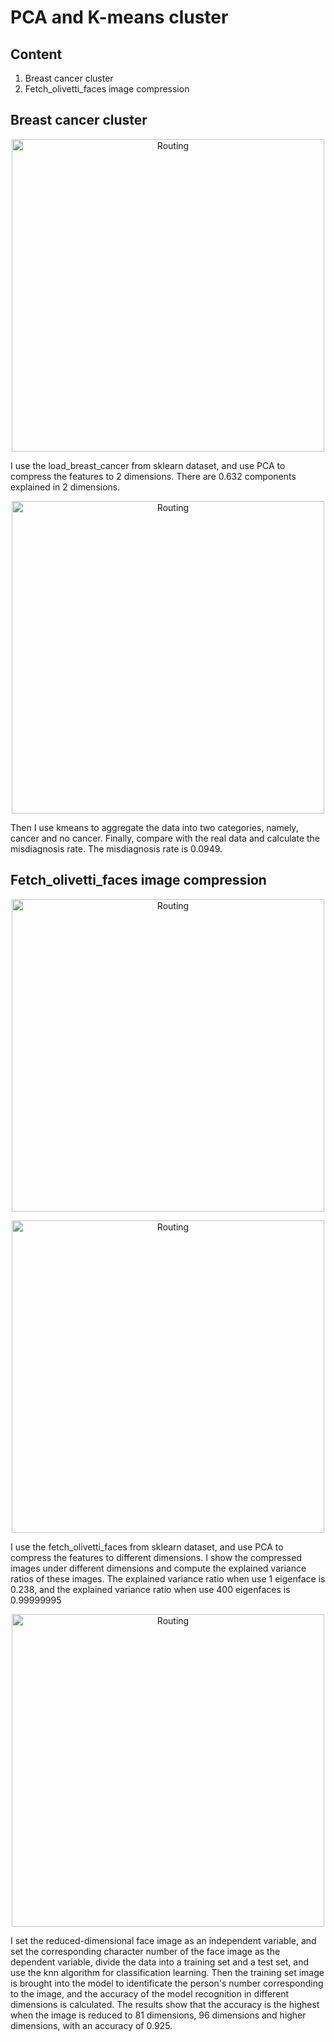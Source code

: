 # PCA and K-means cluster

## Content

1.  Breast cancer cluster
2.  Fetch_olivetti_faces image compression

## Breast cancer cluster

<p align="center"><img src="pic/pca_cancer.jpg" alt="Routing" width="500"/></p>
I use the load_breast_cancer from sklearn dataset, and use PCA to compress the features to 2 dimensions. There are 0.632 components explained in 2 dimensions. 

<p align="center"><img src="pic/kmeans.jpg" alt="Routing" width="500"/></p>

Then I use kmeans to aggregate the data into two categories, namely, cancer and no cancer. Finally, compare with the real data and calculate the misdiagnosis rate. The misdiagnosis rate is 0.0949.

## Fetch_olivetti_faces image compression

<p align="center"><img src="pic/rebuild_1.jpg" alt="Routing" width="500"/></p>
<p align="center"><img src="pic/rebuild_400.jpg" alt="Routing" width="500"/></p>

I use the fetch_olivetti_faces from sklearn dataset, and use PCA to compress the features to different dimensions. I show the compressed images under different dimensions and compute the explained variance ratios of these images. The explained variance ratio when use 1 eigenface is  0.238, and the explained variance ratio when use 400 eigenfaces is  0.99999995

<p align="center"><img src="pic/knn.jpg" alt="Routing" width="500"/></p>

I set the reduced-dimensional face image as an independent variable, and set the corresponding character number of the face image as the dependent variable, divide the data into a training set and a test set, and use the knn algorithm for classification learning. Then the training set image is brought into the model to identificate the person's number corresponding to the image, and the accuracy of the model recognition in different dimensions is calculated. The results show that the accuracy is the highest when the image is reduced to 81 dimensions, 96 dimensions and higher dimensions, with an accuracy of 0.925.